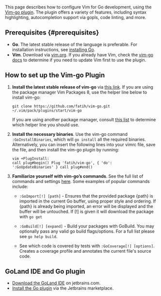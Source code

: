 <!--{
  "Title": "Tutorial: Configure Vim for Go Development",
  "Breadcrumb": true
}-->

This page describes how to configure Vim for Go development, using the [Vim-go plugin](https://github.com/fatih/vim-go). The plugin offers a variety of features, including syntax highlighting, autocompletion support via gopls, code linting, and more. 

## Prerequisites {#prerequisites}

*   **Go**. The latest stable release of the language is preferable.
    For installation instructions, see [installing Go](/doc/install).
*   **Vim**. Download via [vim.org](http://vim.org). If you already have Vim, check the 
    [vim-go docs](https://github.com/fatih/vim-go/blob/master/README.md) to determine if you need to update Vim first to use the plugin.


## How to set up the Vim-go Plugin 

1.  **Install the latest stable release of vim-go** 
    via [this link](https://github.com/fatih/vim-go/releases/tag/v1.28). If you are using the package manager Vim Packages 8, use the helper line below to install vim-go:
    
    ```
    git clone https://github.com/fatih/vim-go.git ~/.vim/pack/plugins/start/vim-go
    ```

    If you are using another package manager, consult [this list](https://github.com/fatih/vim-go#install) to determine which helper line you should use. 

2.  **Install the necessary binaries**. Use the vim-go command `:GoInstallBinaries`, 
    which will `go install` all the required binaries. Alternatively, you can insert the following lines into your vimrc file, save the file, and then install the vim-go plugin by running:

    ```
    vim +PlugInstall:
    call plug#begin() Plug 'fatih/vim-go', { 'do': 
    ':GoUpdateBinaries' } call plug#end()
    ```

3.  **Familiarize yourself with vim-go’s commands**.
    See the full list of commands and settings [here](https://github.com/fatih/vim-go/blob/master/doc/vim-go.txt). Some examples of popular commands include:

    *   `:GoImport[!] [path]` - Ensures that the provided package {path} is imported in the current Go buffer, using proper style and ordering. If {path} is already being imported, an error will be displayed and the buffer will be untouched. If [!] is given it will download the package with `go get`

    *   `:GoBuild[!] [expand]` - Build your packages with GoBuild. You may optionally pass any valid go build flags/options. For a full list please see `go help build`.

    *   See which code is covered by tests with `:GoCoverage[!] [options]`. Creates a coverage profile and annotates the current file's source code.


## GoLand IDE and Go plugin

*   [Download the GoLand IDE](https://www.jetbrains.com/go/download/#section=mac) on jetbrains.com.
*   [Install the Go plugin](https://plugins.jetbrains.com/plugin/9568-go) via the Jetbrains marketplace.
